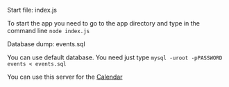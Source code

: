 Start file: index.js

To start the app you need to go to the app directory and type in the command line `node index.js`

Database dump: events.sql

You can use default database. You need just type `mysql -uroot -pPASSWORD events < events.sql`

You can use this server for the [Calendar](https://github.com/kradavar/Google-Calendar)
